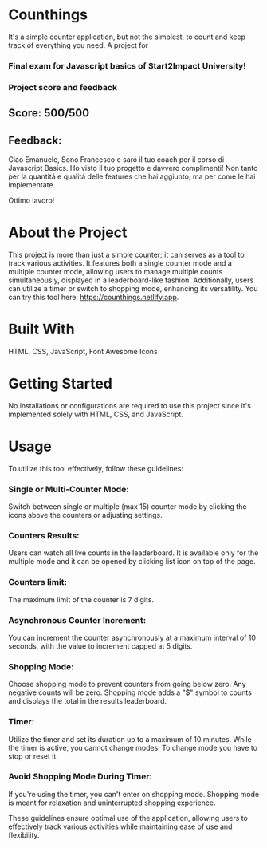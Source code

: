 # Counthings
It's a simple counter application, but not the simplest, to count and keep track of everything you need. A project for 
### Final exam for Javascript basics of Start2Impact University!
### Project score and feedback
## Score: 500/500
## Feedback:
Ciao Emanuele,
Sono Francesco e saró il tuo coach per il corso di Javascript Basics.
Ho visto il tuo progetto e davvero complimenti! Non tanto per la quantitá e qualitá delle features che hai aggiunto, ma per come le hai implementate.

Ottimo lavoro!

# About the Project
This project is more than just a simple counter; it can serves as a tool to track various activities. It features both a single counter mode and a multiple counter mode, allowing users to manage multiple counts simultaneously, displayed in a leaderboard-like fashion. Additionally, users can utilize a timer or switch to shopping mode, enhancing its versatility. You can try this tool here: https://counthings.netlify.app.

# Built With
HTML, CSS, JavaScript, Font Awesome Icons
# Getting Started
No installations or configurations are required to use this project since it's implemented solely with HTML, CSS, and JavaScript.
# Usage
To utilize this tool effectively, follow these guidelines:

### Single or Multi-Counter Mode:
Switch between single or multiple (max 15) counter mode by clicking the icons above the counters or adjusting settings.
### Counters Results: 
Users can watch all live counts in the leaderboard. It is available only for the multiple mode and it can be opened by clicking list icon on top of the page.
### Counters limit:
The maximum limit of the counter is 7 digits.
### Asynchronous Counter Increment: 
You can increment the counter asynchronously at a maximum interval of 10 seconds, with the value to increment capped at 5 digits.
### Shopping Mode: 
Choose shopping mode to prevent counters from going below zero. Any negative counts will be zero. Shopping mode adds a "$" symbol to counts and displays the total in the results leaderboard.
### Timer:
Utilize the timer and set its duration up to a maximum of 10 minutes. While the timer is active, you cannot change modes. To change mode you have to stop or reset it.
### Avoid Shopping Mode During Timer: 
If you're using the timer, you can't enter on shopping mode. Shopping mode is meant for relaxation and uninterrupted shopping experience.

These guidelines ensure optimal use of the application, allowing users to effectively track various activities while maintaining ease of use and flexibility.
